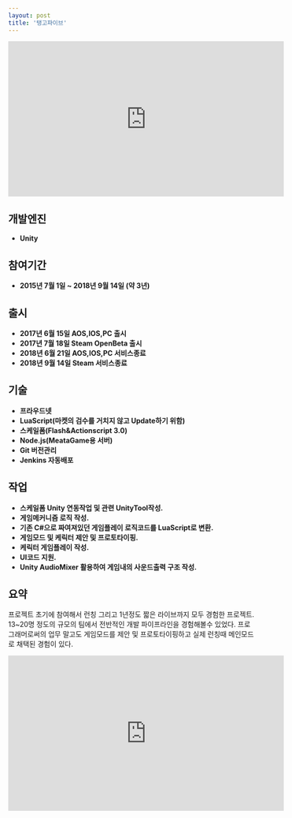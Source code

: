 ```yaml
---
layout: post
title: '탱고파이브'
---
```

<iframe width="560" height="315" align="middle" src="https://www.youtube.com/embed/tmfqwz1rFTQ" frameborder="0" allow="accelerometer; autoplay; encrypted-media; gyroscope; picture-in-picture" allowfullscreen></iframe>

개발엔진
------
- **Unity**

참여기간
------
- **2015년 7월 1일 ~ 2018년 9월 14일 (약 3년)**

출시
------
- **2017년 6월 15일 AOS,IOS,PC 출시**
- **2017년 7월 18일 Steam OpenBeta 출시**
- **2018년 6월 21일 AOS,IOS,PC 서비스종료**
- **2018년 9월 14일 Steam 서비스종료**

기술
------
- **프라우드넷**
- **LuaScript(마켓의 검수를 거치지 않고 Update하기 위함)**
- **스케일폼(Flash&Actionscript 3.0)**
- **Node.js(MeataGame용 서버)**
- **Git 버전관리**
- **Jenkins 자동배포**

작업
------
- **스케일폼 Unity 연동작업 및 관련 UnityTool작성.**
- **게임메커니즘 로직 작성.**
- **기존 C#으로 짜여져있던 게임플레이 로직코드를 LuaScript로 변환.**
- **게임모드 및 케릭터 제안 및 프로토타이핑.**
- **케릭터 게임플레이 작성.**
- **UI코드 지원.**
- **Unity AudioMixer 활용하여 게임내의 사운드출력 구조 작성.**

요약
------
프로젝트 초기에 참여해서 런칭 그리고 1년정도 짧은 라이브까지 모두 경험한 프로젝트.
13~20명 정도의 규모의 팀에서 전반적인 개발 파이프라인을 경험해볼수 있었다.
프로그래머로써의 업무 말고도 게임모드를 제안 및 프로토타이핑하고 실제 런칭때 메인모드로 채택된 경험이 있다.

<iframe width="560" height="315" align="middle" src="https://www.youtube.com/embed/Mn9e5qdia5w" frameborder="0" allow="accelerometer; autoplay; encrypted-media; gyroscope; picture-in-picture" allowfullscreen></iframe>

